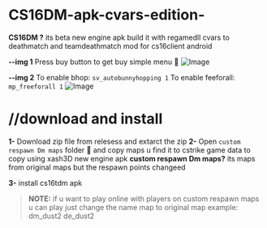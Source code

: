 # CS16DM-apk-cvars-edition-

**CS16DM ?**
its beta new engine apk build it with regamedll cvars to deathmatch and teamdeathmatch mod for cs16client android

**--img 1** 
Press buy button to get buy simple menu 🤏
![Image](https://github.com/user-attachments/assets/575b4b25-e830-49bf-9637-03713565aab2)

**--img 2**
To enable bhop: `sv_autobunnyhopping 1`
To enable feeforall: `mp_freeforall 1`
![Image](https://github.com/user-attachments/assets/516d950a-d499-4ce2-ab35-21059021fa98)

# //download and install
**1-** Download zip file from relesess and extarct the zip 
**2-** Open `custom respawn Dm maps` folder 📁 and copy maps u find it to cstrike game data to copy using xash3D new engine apk
**custom respawn Dm maps?**
its maps from original maps but the respawn points changeed 

**3-** install cs16tdm apk 

> **NOTE:**
>if u want to play online with players on custom respawn maps u can play just change the name map to original map example:
>dm_dust2
>de_dust2
